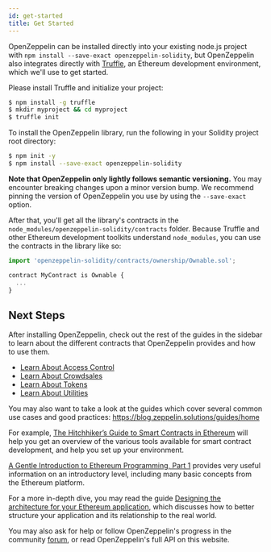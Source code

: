 ```yaml
---
id: get-started
title: Get Started
---
```


OpenZeppelin can be installed directly into your existing node.js project with `npm install --save-exact openzeppelin-solidity`, but OpenZeppelin also integrates directly with [Truffle](https://github.com/ConsenSys/truffle), an Ethereum development environment, which we'll use to get started.

Please install Truffle and initialize your project:

```sh
$ npm install -g truffle
$ mkdir myproject && cd myproject
$ truffle init
```

To install the OpenZeppelin library, run the following in your Solidity project root directory:
```sh
$ npm init -y
$ npm install --save-exact openzeppelin-solidity
```

**Note that OpenZeppelin only lightly follows semantic versioning.** You may encounter breaking changes upon a minor version bump. We recommend pinning the version of OpenZeppelin you use by using the `--save-exact` option.

After that, you'll get all the library's contracts in the `node_modules/openzeppelin-solidity/contracts` folder. Because Truffle and other Ethereum development toolkits understand `node_modules`, you can use the contracts in the library like so:

```js
import 'openzeppelin-solidity/contracts/ownership/Ownable.sol';

contract MyContract is Ownable {
  ...
}
```

## Next Steps

After installing OpenZeppelin, check out the rest of the guides in the sidebar to learn about the different contracts that OpenZeppelin provides and how to use them.

- [Learn About Access Control](/api/docs/learn-about-access-control.html)
- [Learn About Crowdsales](/api/docs/learn-about-crowdsales.html)
- [Learn About Tokens](/api/docs/learn-about-tokens.html)
- [Learn About Utilities](/api/docs/learn-about-utilities.html)

You may also want to take a look at the guides which cover several common use cases and good practices: https://blog.zeppelin.solutions/guides/home

For example, [The Hitchhiker’s Guide to Smart Contracts in Ethereum](https://blog.zeppelin.solutions/the-hitchhikers-guide-to-smart-contracts-in-ethereum-848f08001f05) will help you get an overview of the various tools available for smart contract development, and help you set up your environment.

[A Gentle Introduction to Ethereum Programming, Part 1](https://blog.zeppelin.solutions/a-gentle-introduction-to-ethereum-programming-part-1-783cc7796094) provides very useful information on an introductory level, including many basic concepts from the Ethereum platform.

For a more in-depth dive, you may read the guide [Designing the architecture for your Ethereum application](https://blog.zeppelin.solutions/designing-the-architecture-for-your-ethereum-application-9cec086f8317), which discusses how to better structure your application and its relationship to the real world.

You may also ask for help or follow OpenZeppelin's progress in the community [forum](https://forum.zeppelin.solutions), or read OpenZeppelin's full API on this website.

